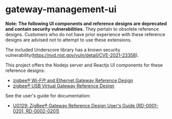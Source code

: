 # gateway-management-ui

**Note: The following UI components and reference designs are deprecated and contain security vulnerabilities.** They pertain to obsolete reference designs. Customers who do not have prior experience with these reference designs are advised not to attempt to use these extensions.

The included Underscore library has a known security vulnerability(https://nvd.nist.gov/vuln/detail/CVE-2021-23358). 

This project offers the Nodejs server and Reactjs UI components for these reference designs:

- [zigbee® Wi-Fi® and Ethernet Gateway Reference Design](http://www.silabs.com/products/wireless/mesh-networking/zigbee-connected-home-reference-designs/wifi-ethernet-gateway-zigbee-reference-design)
- [zigbee® USB Virtual Gateway Reference Design](http://www.silabs.com/products/wireless/mesh-networking/zigbee-connected-home-reference-designs/usb-virtual-gateway-zigbee-reference-design)

See the user's guide for documentation:

- [UG129: ZigBee® Gateway Reference Design User's Guide (RD-0001-0201, RD-0002-0201)](https://www.silabs.com/documents/public/user-guides/ug129-zigbee-gateway-ref-design-guide.pdf)


